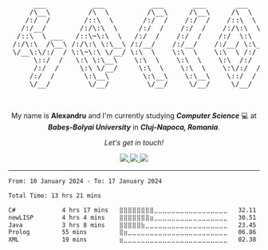 <pre align="center">
      ___           ___           ___       ___       ___     
     /\__\         /\  \         /\__\     /\__\     /\  \    
    /:/  /        /::\  \       /:/  /    /:/  /    /::\  \   
   /:/__/        /:/\:\  \     /:/  /    /:/  /    /:/\:\  \  
  /::\  \ ___   /::\~\:\  \   /:/  /    /:/  /    /:/  \:\  \ 
 /:/\:\  /\__\ /:/\:\ \:\__\ /:/__/    /:/__/    /:/__/ \:\__\
 \/__\:\/:/  / \:\~\:\ \/__/ \:\  \    \:\  \    \:\  \ /:/  /
      \::/  /   \:\ \:\__\    \:\  \    \:\  \    \:\  /:/  / 
      /:/  /     \:\ \/__/     \:\  \    \:\  \    \:\/:/  /  
     /:/  /       \:\__\        \:\__\    \:\__\    \::/  /   
     \/__/         \/__/         \/__/     \/__/     \/__/    


</pre>

<!-- Introduction -->
<p align="center">
      My name is <b>Alexandru</b> and I'm currently studying <b><i>Computer Science</i></b> 💻 at <b><i>Babeș-Bolyai University</i></b> in <b><i>Cluj-Napoca, Romania</i></b>.
</p>

<!-- Social Media -->

<p align="center">
      <i>Let's get in touch!</i>

<p align="center">
      <a href="https://github.com/culbec"> 
            <img src="https://github.com/culbec/culbec/assets/67468709/42dd4ecd-b9b7-4d6c-9909-785605d6a310"/>
      </a>
      <a href="https://www.instagram.com/alex.profir/">
            <img src="https://github.com/culbec/culbec/assets/67468709/0b5f9a61-b680-46b9-8f3f-412450394b9a"/>
      </a>
      <a href="https://www.linkedin.com/in/alexandru-profir-764916203/">
            <img src="https://github.com/culbec/culbec/assets/67468709/04ee3b6a-cba8-4f31-a6ec-4d1984da1bf6"/>
      </a>
</p>

---

<!--START_SECTION:waka-->

```txt
From: 10 January 2024 - To: 17 January 2024

Total Time: 13 hrs 21 mins

C#             4 hrs 17 mins   ⣿⣿⣿⣿⣿⣿⣿⣿⣀⣀⣀⣀⣀⣀⣀⣀⣀⣀⣀⣀⣀⣀⣀⣀⣀   32.11 %
newLISP        4 hrs 4 mins    ⣿⣿⣿⣿⣿⣿⣿⣶⣀⣀⣀⣀⣀⣀⣀⣀⣀⣀⣀⣀⣀⣀⣀⣀⣀   30.51 %
Java           3 hrs 8 mins    ⣿⣿⣿⣿⣿⣷⣀⣀⣀⣀⣀⣀⣀⣀⣀⣀⣀⣀⣀⣀⣀⣀⣀⣀⣀   23.45 %
Prolog         55 mins         ⣿⣶⣀⣀⣀⣀⣀⣀⣀⣀⣀⣀⣀⣀⣀⣀⣀⣀⣀⣀⣀⣀⣀⣀⣀   06.86 %
XML            19 mins         ⣶⣀⣀⣀⣀⣀⣀⣀⣀⣀⣀⣀⣀⣀⣀⣀⣀⣀⣀⣀⣀⣀⣀⣀⣀   02.38 %
```

<!--END_SECTION:waka-->
